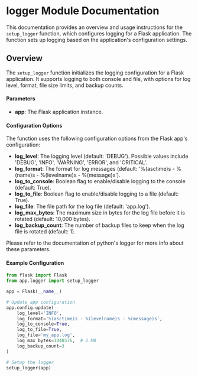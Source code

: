 # logger Module Documentation

This documentation provides an overview and usage instructions for the `setup_logger` function, which configures logging for a Flask application. The function sets up logging based on the application's configuration settings.

## Overview

The `setup_logger` function initializes the logging configuration for a Flask application. It supports logging to both console and file, with options for log level, format, file size limits, and backup counts.

#### Parameters

- **app**: The Flask application instance.

#### Configuration Options

The function uses the following configuration options from the Flask app's configuration:

- **log_level**: The logging level (default: 'DEBUG'). Possible values include 'DEBUG', 'INFO', 'WARNING', 'ERROR', and 'CRITICAL'.
- **log_format**: The format for log messages (default: '%(asctime)s - %(name)s - %(levelname)s - %(message)s').
- **log_to_console**: Boolean flag to enable/disable logging to the console (default: True).
- **log_to_file**: Boolean flag to enable/disable logging to a file (default: True).
- **log_file**: The file path for the log file (default: 'app.log').
- **log_max_bytes**: The maximum size in bytes for the log file before it is rotated (default: 10,000 bytes).
- **log_backup_count**: The number of backup files to keep when the log file is rotated (default: 1).

Please refer to the documentation of python's logger for more info about these parameters.

#### Example Configuration

```python
from flask import Flask
from app.logger import setup_logger

app = Flask(__name__)

# Update app configuration
app.config.update(
    log_level='INFO',
    log_format='%(asctime)s - %(levelname)s - %(message)s',
    log_to_console=True,
    log_to_file=True,
    log_file='my_app.log',
    log_max_bytes=1048576,  # 1 MB
    log_backup_count=3
)

# Setup the logger
setup_logger(app)
```
